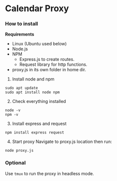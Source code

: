 # Calendar Proxy

### How to install

**Requirements**
- Linux (Ubuntu used below)
- Node.js
- NPM
    - Express.js to create routes.
    - Request library for http functions.
- proxy.js in its own folder in home dir.

1. Install node and npm
```
sudo apt update
sudo apt install node npm
```
2. Check everything installed
```
node -v
npm -v
```
3. Install express and request
```
npm install express request
```
4. Start proxy 
Navigate to proxy.js location then run:
```
node proxy.js
```

### Optional
Use `tmux` to run the proxy in headless mode.